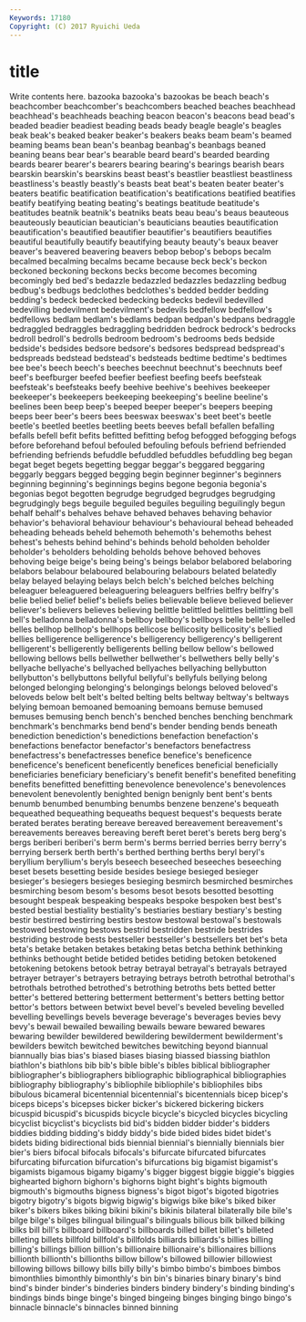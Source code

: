 ```yaml
---
Keywords: 17180 
Copyright: (C) 2017 Ryuichi Ueda
---
```


# title

Write contents here.
bazooka
bazooka's bazookas be beach beach's beachcomber beachcomber's beachcombers beached beaches
beachhead beachhead's beachheads beaching beacon beacon's beacons bead bead's beaded
beadier beadiest beading beads beady beagle beagle's beagles beak beak's
beaked beaker beaker's beakers beaks beam beam's beamed beaming beams
bean bean's beanbag beanbag's beanbags beaned beaning beans bear bear's
bearable beard beard's bearded bearding beards bearer bearer's bearers bearing
bearing's bearings bearish bears bearskin bearskin's bearskins beast beast's beastlier
beastliest beastliness beastliness's beastly beastly's beasts beat beat's beaten beater
beater's beaters beatific beatification beatification's beatifications beatified beatifies beatify beatifying
beating beating's beatings beatitude beatitude's beatitudes beatnik beatnik's beatniks beats
beau beau's beaus beauteous beauteously beautician beautician's beauticians beauties beautification
beautification's beautified beautifier beautifier's beautifiers beautifies beautiful beautifully beautify beautifying
beauty beauty's beaux beaver beaver's beavered beavering beavers bebop bebop's
bebops becalm becalmed becalming becalms became because beck beck's beckon
beckoned beckoning beckons becks become becomes becoming becomingly bed bed's
bedazzle bedazzled bedazzles bedazzling bedbug bedbug's bedbugs bedclothes bedclothes's bedded
bedder bedding bedding's bedeck bedecked bedecking bedecks bedevil bedevilled bedevilling
bedevilment bedevilment's bedevils bedfellow bedfellow's bedfellows bedlam bedlam's bedlams bedpan
bedpan's bedpans bedraggle bedraggled bedraggles bedraggling bedridden bedrock bedrock's bedrocks
bedroll bedroll's bedrolls bedroom bedroom's bedrooms beds bedside bedside's bedsides
bedsore bedsore's bedsores bedspread bedspread's bedspreads bedstead bedstead's bedsteads bedtime
bedtime's bedtimes bee bee's beech beech's beeches beechnut beechnut's beechnuts
beef beef's beefburger beefed beefier beefiest beefing beefs beefsteak beefsteak's
beefsteaks beefy beehive beehive's beehives beekeeper beekeeper's beekeepers beekeeping beekeeping's
beeline beeline's beelines been beep beep's beeped beeper beeper's beepers
beeping beeps beer beer's beers bees beeswax beeswax's beet beet's
beetle beetle's beetled beetles beetling beets beeves befall befallen befalling
befalls befell befit befits befitted befitting befog befogged befogging befogs
before beforehand befoul befouled befouling befouls befriend befriended befriending befriends
befuddle befuddled befuddles befuddling beg began begat beget begets begetting
beggar beggar's beggared beggaring beggarly beggars begged begging begin beginner
beginner's beginners beginning beginning's beginnings begins begone begonia begonia's begonias
begot begotten begrudge begrudged begrudges begrudging begrudgingly begs beguile beguiled
beguiles beguiling beguilingly begun behalf behalf's behalves behave behaved behaves
behaving behavior behavior's behavioral behaviour behaviour's behavioural behead beheaded beheading
beheads beheld behemoth behemoth's behemoths behest behest's behests behind behind's
behinds behold beholden beholder beholder's beholders beholding beholds behove behoved
behoves behoving beige beige's being being's beings belabor belabored belaboring
belabors belabour belaboured belabouring belabours belated belatedly belay belayed belaying
belays belch belch's belched belches belching beleaguer beleaguered beleaguering beleaguers
belfries belfry belfry's belie belied belief belief's beliefs belies believable
believe believed believer believer's believers believes believing belittle belittled belittles
belittling bell bell's belladonna belladonna's bellboy bellboy's bellboys belle belle's
belled belles bellhop bellhop's bellhops bellicose bellicosity bellicosity's bellied bellies
belligerence belligerence's belligerency belligerency's belligerent belligerent's belligerently belligerents belling bellow
bellow's bellowed bellowing bellows bells bellwether bellwether's bellwethers belly belly's
bellyache bellyache's bellyached bellyaches bellyaching bellybutton bellybutton's bellybuttons bellyful bellyful's
bellyfuls bellying belong belonged belonging belonging's belongings belongs beloved beloved's
beloveds below belt belt's belted belting belts beltway beltway's beltways
belying bemoan bemoaned bemoaning bemoans bemuse bemused bemuses bemusing bench
bench's benched benches benching benchmark benchmark's benchmarks bend bend's bender
bending bends beneath benediction benediction's benedictions benefaction benefaction's benefactions benefactor
benefactor's benefactors benefactress benefactress's benefactresses benefice benefice's beneficence beneficence's beneficent
beneficently benefices beneficial beneficially beneficiaries beneficiary beneficiary's benefit benefit's benefited
benefiting benefits benefitted benefitting benevolence benevolence's benevolences benevolent benevolently benighted
benign benignly bent bent's bents benumb benumbed benumbing benumbs benzene
benzene's bequeath bequeathed bequeathing bequeaths bequest bequest's bequests berate berated
berates berating bereave bereaved bereavement bereavement's bereavements bereaves bereaving bereft
beret beret's berets berg berg's bergs beriberi beriberi's berm berm's
berms berried berries berry berry's berrying berserk berth berth's berthed
berthing berths beryl beryl's beryllium beryllium's beryls beseech beseeched beseeches
beseeching beset besets besetting beside besides besiege besieged besieger besieger's
besiegers besieges besieging besmirch besmirched besmirches besmirching besom besom's besoms
besot besots besotted besotting besought bespeak bespeaking bespeaks bespoke bespoken
best best's bested bestial bestiality bestiality's bestiaries bestiary bestiary's besting
bestir bestirred bestirring bestirs bestow bestowal bestowal's bestowals bestowed bestowing
bestows bestrid bestridden bestride bestrides bestriding bestrode bests bestseller bestseller's
bestsellers bet bet's beta beta's betake betaken betakes betaking betas
betcha bethink bethinking bethinks bethought betide betided betides betiding betoken
betokened betokening betokens betook betray betrayal betrayal's betrayals betrayed betrayer
betrayer's betrayers betraying betrays betroth betrothal betrothal's betrothals betrothed betrothed's
betrothing betroths bets betted better better's bettered bettering betterment betterment's
betters betting bettor bettor's bettors between betwixt bevel bevel's beveled
beveling bevelled bevelling bevellings bevels beverage beverage's beverages bevies bevy
bevy's bewail bewailed bewailing bewails beware bewared bewares bewaring bewilder
bewildered bewildering bewilderment bewilderment's bewilders bewitch bewitched bewitches bewitching beyond
biannual biannually bias bias's biased biases biasing biassed biassing biathlon
biathlon's biathlons bib bib's bible bible's bibles biblical bibliographer bibliographer's
bibliographers bibliographic bibliographical bibliographies bibliography bibliography's bibliophile bibliophile's bibliophiles bibs
bibulous bicameral bicentennial bicentennial's bicentennials bicep bicep's biceps biceps's bicepses
bicker bicker's bickered bickering bickers bicuspid bicuspid's bicuspids bicycle bicycle's
bicycled bicycles bicycling bicyclist bicyclist's bicyclists bid bid's bidden bidder
bidder's bidders biddies bidding bidding's biddy biddy's bide bided bides
bidet bidet's bidets biding bidirectional bids biennial biennial's biennially biennials
bier bier's biers bifocal bifocals bifocals's bifurcate bifurcated bifurcates bifurcating
bifurcation bifurcation's bifurcations big bigamist bigamist's bigamists bigamous bigamy bigamy's
bigger biggest biggie biggie's biggies bighearted bighorn bighorn's bighorns bight
bight's bights bigmouth bigmouth's bigmouths bigness bigness's bigot bigot's bigoted
bigotries bigotry bigotry's bigots bigwig bigwig's bigwigs bike bike's biked
biker biker's bikers bikes biking bikini bikini's bikinis bilateral bilaterally
bile bile's bilge bilge's bilges bilingual bilingual's bilinguals bilious bilk
bilked bilking bilks bill bill's billboard billboard's billboards billed billet
billet's billeted billeting billets billfold billfold's billfolds billiards billiards's billies
billing billing's billings billion billion's billionaire billionaire's billionaires billions billionth
billionth's billionths billow billow's billowed billowier billowiest billowing billows billowy
bills billy billy's bimbo bimbo's bimboes bimbos bimonthlies bimonthly bimonthly's
bin bin's binaries binary binary's bind bind's binder binder's binderies
binders bindery bindery's binding binding's bindings binds binge binge's binged
bingeing binges binging bingo bingo's binnacle binnacle's binnacles binned binning
